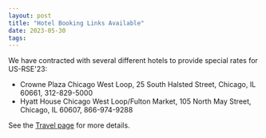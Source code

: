 ```yaml
---
layout: post
title: "Hotel Booking Links Available"
date: 2023-05-30
tags:
---
```


We have contracted with several different hotels to provide special rates for
US-RSE'23:

- Crowne Plaza Chicago West Loop, 25 South Halsted Street, Chicago, IL 60661, 312-829-5000
- Hyatt House Chicago West Loop/Fulton Market, 105 North May Street, Chicago, IL 60607, 866-974-9288

See the [Travel page](https://us-rse.org/usrse23/attend/travel/) for more details.
